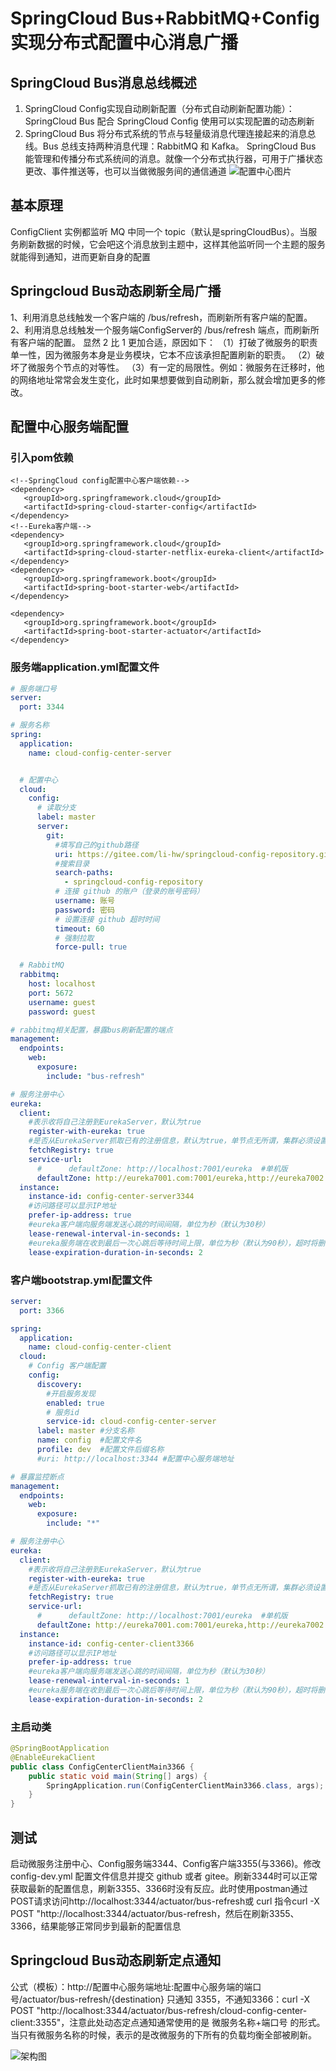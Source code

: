# SpringCloud Bus+RabbitMQ+Config实现分布式配置中心消息广播
## SpringCloud Bus消息总线概述
1. SpringCloud Config实现自动刷新配置（分布式自动刷新配置功能）：SpringCloud Bus 配合 SpringCloud Config 使用可以实现配置的动态刷新
2. SpringCloud Bus 将分布式系统的节点与轻量级消息代理连接起来的消息总线。Bus 总线支持两种消息代理：RabbitMQ 和 Kafka。
   SpringCloud Bus 能管理和传播分布式系统间的消息。就像一个分布式执行器，可用于广播状态更改、事件推送等，也可以当做微服务间的通信通道
   ![配置中心图片](config-center.png)
## 基本原理
   ConfigClient 实例都监听 MQ 中同一个 topic（默认是springCloudBus）。当服务刷新数据的时候，它会吧这个消息放到主题中，这样其他监听同一个主题的服务就能得到通知，进而更新自身的配置
## Springcloud Bus动态刷新全局广播
1、利用消息总线触发一个客户端的 /bus/refresh，而刷新所有客户端的配置。
2、利用消息总线触发一个服务端ConfigServer的 /bus/refresh 端点，而刷新所有客户端的配置。
显然 2 比 1 更加合适，原因如下：
（1）打破了微服务的职责单一性，因为微服务本身是业务模块，它本不应该承担配置刷新的职责。
（2）破坏了微服务个节点的对等性。
（3）有一定的局限性。例如：微服务在迁移时，他的网络地址常常会发生变化，此时如果想要做到自动刷新，那么就会增加更多的修改。
## 配置中心服务端配置
### 引入pom依赖
```pom
<!--SpringCloud config配置中心客户端依赖-->
<dependency>
   <groupId>org.springframework.cloud</groupId>
   <artifactId>spring-cloud-starter-config</artifactId>
</dependency>
<!--Eureka客户端-->
<dependency>
   <groupId>org.springframework.cloud</groupId>
   <artifactId>spring-cloud-starter-netflix-eureka-client</artifactId>
</dependency>
<dependency>
   <groupId>org.springframework.boot</groupId>
   <artifactId>spring-boot-starter-web</artifactId>
</dependency>

<dependency>
   <groupId>org.springframework.boot</groupId>
   <artifactId>spring-boot-starter-actuator</artifactId>
</dependency>
```
### 服务端application.yml配置文件
```yml
# 服务端口号
server:
  port: 3344

# 服务名称
spring:
  application:
    name: cloud-config-center-server


  # 配置中心
  cloud:
    config:
      # 读取分支
      label: master
      server:
        git:
          #填写自己的github路径
          uri: https://gitee.com/li-hw/springcloud-config-repository.git
          #搜索目录
          search-paths:
            - springcloud-config-repository
          # 连接 github 的账户（登录的账号密码）
          username: 账号
          password: 密码
          # 设置连接 github 超时时间
          timeout: 60
          # 强制拉取
          force-pull: true

  # RabbitMQ
  rabbitmq:
    host: localhost
    port: 5672
    username: guest
    password: guest

# rabbitmq相关配置，暴露bus刷新配置的端点
management:
  endpoints:
    web:
      exposure:
        include: "bus-refresh"

# 服务注册中心
eureka:
  client:
    #表示收将自己注册到EurekaServer，默认为true
    register-with-eureka: true
    #是否从EurekaServer抓取已有的注册信息，默认为true，单节点无所谓，集群必须设置为true才能配合ribbon使用负载均衡
    fetchRegistry: true
    service-url:
      #      defaultZone: http://localhost:7001/eureka  #单机版
      defaultZone: http://eureka7001.com:7001/eureka,http://eureka7002.com:7002/eureka  #集群版
  instance:
    instance-id: config-center-server3344
    #访问路径可以显示IP地址
    prefer-ip-address: true
    #eureka客户端向服务端发送心跳的时间间隔，单位为秒（默认为30秒）
    lease-renewal-interval-in-seconds: 1
    #eureka服务端在收到最后一次心跳后等待时间上限，单位为秒（默认为90秒），超时将删除服务
    lease-expiration-duration-in-seconds: 2
```
### 客户端bootstrap.yml配置文件
```yml
server:
  port: 3366

spring:
  application:
    name: cloud-config-center-client
  cloud:
    # Config 客户端配置
    config:
      discovery:
        #开启服务发现
        enabled: true
        # 服务id
        service-id: cloud-config-center-server
      label: master #分支名称
      name: config  #配置文件名
      profile: dev  #配置文件后缀名称
      #uri: http://localhost:3344 #配置中心服务端地址

# 暴露监控断点
management:
  endpoints:
    web:
      exposure:
        include: "*"

# 服务注册中心
eureka:
  client:
    #表示收将自己注册到EurekaServer，默认为true
    register-with-eureka: true
    #是否从EurekaServer抓取已有的注册信息，默认为true，单节点无所谓，集群必须设置为true才能配合ribbon使用负载均衡
    fetchRegistry: true
    service-url:
      #      defaultZone: http://localhost:7001/eureka  #单机版
      defaultZone: http://eureka7001.com:7001/eureka,http://eureka7002.com:7002/eureka  #集群版
  instance:
    instance-id: config-center-client3366
    #访问路径可以显示IP地址
    prefer-ip-address: true
    #eureka客户端向服务端发送心跳的时间间隔，单位为秒（默认为30秒）
    lease-renewal-interval-in-seconds: 1
    #eureka服务端在收到最后一次心跳后等待时间上限，单位为秒（默认为90秒），超时将删除服务
    lease-expiration-duration-in-seconds: 2
```
### 主启动类
```java
@SpringBootApplication
@EnableEurekaClient
public class ConfigCenterClientMain3366 {
    public static void main(String[] args) {
        SpringApplication.run(ConfigCenterClientMain3366.class, args);
    }
}
```

## 测试
启动微服务注册中心、Config服务端3344、Config客户端3355(与3366)。修改 config-dev.yml 配置文件信息并提交 github 或者 gitee。刷新3344时可以正常获取最新的配置信息，刷新3355、3366时没有反应。此时使用postman通过POST请求访问http://localhost:3344/actuator/bus-refresh或 curl 指令curl -X POST "http://localhost:3344/actuator/bus-refresh，然后在刷新3355、3366，结果能够正常同步到最新的配置信息

## Springcloud Bus动态刷新定点通知
公式（模板）：http://配置中心服务端地址:配置中心服务端的端口号/actuator/bus-refresh/{destination}
只通知 3355，不通知3366：curl -X POST "http://localhost:3344/actuator/bus-refresh/cloud-config-center-client:3355"，注意此处动态定点通知通常使用的是 微服务名称+端口号 的形式。当只有微服务名称的时候，表示的是改微服务的下所有的负载均衡全部被刷新。

![架构图](config-jiagou.png)